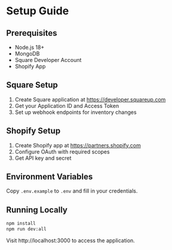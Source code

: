 # Setup Guide

## Prerequisites
- Node.js 18+
- MongoDB
- Square Developer Account
- Shopify App

## Square Setup
1. Create Square application at https://developer.squareup.com
2. Get your Application ID and Access Token
3. Set up webhook endpoints for inventory changes

## Shopify Setup
1. Create Shopify app at https://partners.shopify.com
2. Configure OAuth with required scopes
3. Get API key and secret

## Environment Variables
Copy `.env.example` to `.env` and fill in your credentials.

## Running Locally
```bash
npm install
npm run dev:all
```

Visit http://localhost:3000 to access the application.
